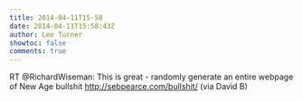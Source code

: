 ```yaml
---
title: 2014-04-11T15-58
date: 2014-04-11T15:58:43Z
author: Lee Turner
showtoc: false
comments: true
---
```


RT @RichardWiseman: This is great - randomly generate an entire webpage of New Age bullshit  http://sebpearce.com/bullshit/ (via David B)

